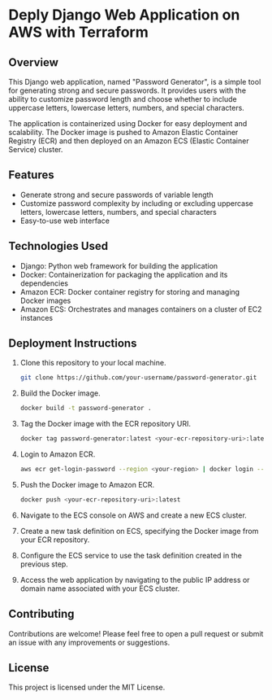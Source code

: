 # Deply Django Web Application on AWS with Terraform

## Overview
This Django web application, named "Password Generator", is a simple tool for generating strong and secure passwords. It provides users with the ability to customize password length and choose whether to include uppercase letters, lowercase letters, numbers, and special characters.

The application is containerized using Docker for easy deployment and scalability. The Docker image is pushed to Amazon Elastic Container Registry (ECR) and then deployed on an Amazon ECS (Elastic Container Service) cluster.

## Features
- Generate strong and secure passwords of variable length
- Customize password complexity by including or excluding uppercase letters, lowercase letters, numbers, and special characters
- Easy-to-use web interface

## Technologies Used
- Django: Python web framework for building the application
- Docker: Containerization for packaging the application and its dependencies
- Amazon ECR: Docker container registry for storing and managing Docker images
- Amazon ECS: Orchestrates and manages containers on a cluster of EC2 instances

## Deployment Instructions
1. Clone this repository to your local machine.
   ```bash
   git clone https://github.com/your-username/password-generator.git

2. Build the Docker image.
   ```bash
   docker build -t password-generator .

3. Tag the Docker image with the ECR repository URI.
   ```bash
   docker tag password-generator:latest <your-ecr-repository-uri>:latest

4. Login to Amazon ECR.
   ```bash
   aws ecr get-login-password --region <your-region> | docker login --username AWS --password-stdin <your-ecr-repository-uri>

5. Push the Docker image to Amazon ECR.
   ```bash
   docker push <your-ecr-repository-uri>:latest

6. Navigate to the ECS console on AWS and create a new ECS cluster.


7. Create a new task definition on ECS, specifying the Docker image from your ECR repository.


8. Configure the ECS service to use the task definition created in the previous step.


9. Access the web application by navigating to the public IP address or domain name associated with your ECS cluster.

## Contributing
Contributions are welcome! Please feel free to open a pull request or submit an issue with any improvements or suggestions.

## License
This project is licensed under the MIT License.
